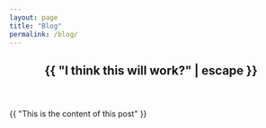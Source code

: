 ```yaml
---
layout: page
title: "Blog"
permalink: /blog/
---
```

<article class="post">

  <header class="post-header">
    <h1 class="post-title">{{ "I think this will work?" | escape }}</h1>
  </header>

  <div class="post-content">
    {{ "This is the content of this post" }}
  </div>

</article>
